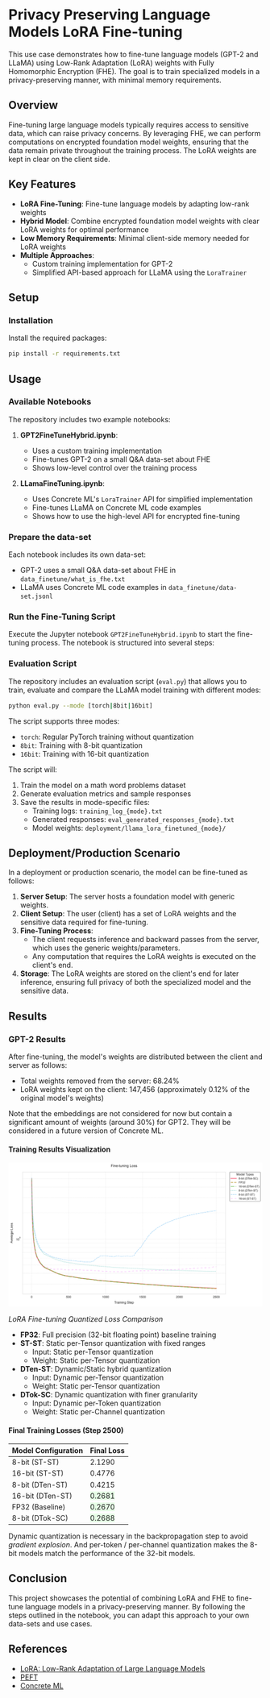 # Privacy Preserving Language Models LoRA Fine-tuning

This use case demonstrates how to fine-tune language models (GPT-2 and LLaMA) using Low-Rank Adaptation (LoRA) weights with Fully Homomorphic Encryption (FHE). The goal is to train specialized models in a privacy-preserving manner, with minimal memory requirements.

## Overview

Fine-tuning large language models typically requires access to sensitive data, which can raise privacy concerns. By leveraging FHE, we can perform computations on encrypted foundation model weights, ensuring that the data remain private throughout the training process. The LoRA weights are kept in clear on the client side.

## Key Features

- **LoRA Fine-Tuning**: Fine-tune language models by adapting low-rank weights
- **Hybrid Model**: Combine encrypted foundation model weights with clear LoRA weights for optimal performance
- **Low Memory Requirements**: Minimal client-side memory needed for LoRA weights
- **Multiple Approaches**:
  - Custom training implementation for GPT-2
  - Simplified API-based approach for LLaMA using the `LoraTrainer`

## Setup

### Installation

Install the required packages:

<!--pytest-codeblocks:skip-->

```sh
pip install -r requirements.txt
```

## Usage

### Available Notebooks

The repository includes two example notebooks:

1. **GPT2FineTuneHybrid.ipynb**:

   - Uses a custom training implementation
   - Fine-tunes GPT-2 on a small Q&A data-set about FHE
   - Shows low-level control over the training process

1. **LLamaFineTuning.ipynb**:

   - Uses Concrete ML's `LoraTrainer` API for simplified implementation
   - Fine-tunes LLaMA on Concrete ML code examples
   - Shows how to use the high-level API for encrypted fine-tuning

### Prepare the data-set

Each notebook includes its own data-set:

- GPT-2 uses a small Q&A data-set about FHE in `data_finetune/what_is_fhe.txt`
- LLaMA uses Concrete ML code examples in `data_finetune/data-set.jsonl`

### Run the Fine-Tuning Script

Execute the Jupyter notebook `GPT2FineTuneHybrid.ipynb` to start the fine-tuning process. The notebook is structured into several steps:

### Evaluation Script

The repository includes an evaluation script (`eval.py`) that allows you to train, evaluate and compare the LLaMA model training with different modes:

```sh
python eval.py --mode [torch|8bit|16bit]
```

The script supports three modes:

- `torch`: Regular PyTorch training without quantization
- `8bit`: Training with 8-bit quantization
- `16bit`: Training with 16-bit quantization

The script will:

1. Train the model on a math word problems dataset
1. Generate evaluation metrics and sample responses
1. Save the results in mode-specific files:
   - Training logs: `training_log_{mode}.txt`
   - Generated responses: `eval_generated_responses_{mode}.txt`
   - Model weights: `deployment/llama_lora_finetuned_{mode}/`

## Deployment/Production Scenario

In a deployment or production scenario, the model can be fine-tuned as follows:

1. **Server Setup**: The server hosts a foundation model with generic weights.
1. **Client Setup**: The user (client) has a set of LoRA weights and the sensitive data required for fine-tuning.
1. **Fine-Tuning Process**:
   - The client requests inference and backward passes from the server, which uses the generic weights/parameters.
   - Any computation that requires the LoRA weights is executed on the client's end.
1. **Storage**: The LoRA weights are stored on the client's end for later inference, ensuring full privacy of both the specialized model and the sensitive data.

## Results

### GPT-2 Results

After fine-tuning, the model's weights are distributed between the client and server as follows:

- Total weights removed from the server: 68.24%
- LoRA weights kept on the client: 147,456 (approximately 0.12% of the original model's weights)

Note that the embeddings are not considered for now but contain a significant amount of weights (around 30%) for GPT2. They will be considered in a future version of Concrete ML.

#### Training Results Visualization

![LoRA Fine-tuning Quantized Loss Comparison](./assets/fine_tuning_loss.svg)

*LoRA Fine-tuning Quantized Loss Comparison*

- **FP32**: Full precision (32-bit floating point) baseline training
- **ST-ST**: Static per-Tensor quantization with fixed ranges
  - Input: Static per-Tensor quantization
  - Weight: Static per-Tensor quantization
- **DTen-ST**: Dynamic/Static hybrid quantization
  - Input: Dynamic per-Tensor quantization
  - Weight: Static per-Tensor quantization
- **DTok-SC**: Dynamic quantization with finer granularity
  - Input: Dynamic per-Token quantization
  - Weight: Static per-Channel quantization

#### Final Training Losses (Step 2500)

| Model Configuration | Final Loss                                            |
| ------------------- | ----------------------------------------------------- |
| 8-bit (ST-ST)       | 2.1290                                                |
| 16-bit (ST-ST)      | 0.4776                                                |
| 8-bit (DTen-ST)     | 0.4215                                                |
| 16-bit (DTen-ST)    | <span style="background-color: #e6ffe6">0.2681</span> |
| FP32 (Baseline)     | <span style="background-color: #e6ffe6">0.2670</span> |
| 8-bit (DTok-SC)     | <span style="background-color: #e6ffe6">0.2688</span> |

Dynamic quantization is necessary in the backpropagation step to avoid *gradient explosion*. And per-token / per-channel quantization makes the 8-bit models match the performance of the 32-bit models.

## Conclusion

This project showcases the potential of combining LoRA and FHE to fine-tune language models in a privacy-preserving manner. By following the steps outlined in the notebook, you can adapt this approach to your own data-sets and use cases.

## References

- [LoRA: Low-Rank Adaptation of Large Language Models](https://arxiv.org/abs/2106.09685)
- [PEFT](https://github.com/huggingface/peft)
- [Concrete ML](https://github.com/zama-ai/concrete-ml)
